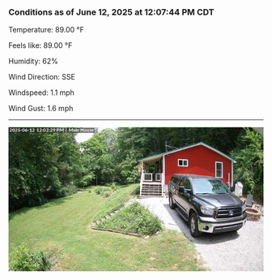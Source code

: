 ### Conditions as of June 12, 2025 at 12:07:44 PM CDT 

Temperature: 89.00 &deg;F

Feels like: 89.00 &deg;F

Humidity: 62%

Wind Direction: SSE

Windspeed: 1.1 mph

Wind Gust: 1.6 mph

---

<img src="./images/latest.jpeg"/>

